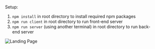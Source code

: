 Setup:
1. `npm install` in root directory to install required npm packages
2. `npm run client` in root directory to run front-end server
3. `npm run server` (using another terminal) in root directory to run back-end server

![Landing Page](https://user-images.githubusercontent.com/18160144/63646461-0fa8f280-c6c8-11e9-8476-32fbcc8e7388.gif)
